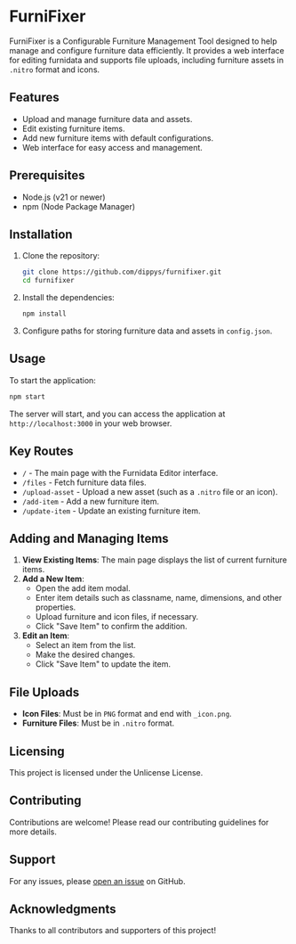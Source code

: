 
# FurniFixer

FurniFixer is a Configurable Furniture Management Tool designed to help manage and configure furniture data efficiently. It provides a web interface for editing furnidata and supports file uploads, including furniture assets in `.nitro` format and icons.

## Features

- Upload and manage furniture data and assets.
- Edit existing furniture items.
- Add new furniture items with default configurations.
- Web interface for easy access and management.

## Prerequisites

- Node.js (v21 or newer)
- npm (Node Package Manager)

## Installation

1. Clone the repository:

   ```bash
   git clone https://github.com/dippys/furnifixer.git
   cd furnifixer
   ```

2. Install the dependencies:

   ```bash
   npm install
   ```

3. Configure paths for storing furniture data and assets in `config.json`.

## Usage

To start the application:

```bash
npm start
```

The server will start, and you can access the application at `http://localhost:3000` in your web browser.

## Key Routes

- `/` - The main page with the Furnidata Editor interface.
- `/files` - Fetch furniture data files.
- `/upload-asset` - Upload a new asset (such as a `.nitro` file or an icon).
- `/add-item` - Add a new furniture item.
- `/update-item` - Update an existing furniture item.

## Adding and Managing Items

1. **View Existing Items**: The main page displays the list of current furniture items.
2. **Add a New Item**:
    - Open the add item modal.
    - Enter item details such as classname, name, dimensions, and other properties.
    - Upload furniture and icon files, if necessary.
    - Click "Save Item" to confirm the addition.
3. **Edit an Item**:
    - Select an item from the list.
    - Make the desired changes.
    - Click "Save Item" to update the item.

## File Uploads

- **Icon Files**: Must be in `PNG` format and end with `_icon.png`.
- **Furniture Files**: Must be in `.nitro` format.

## Licensing

This project is licensed under the Unlicense License.

## Contributing

Contributions are welcome! Please read our contributing guidelines for more details.

## Support

For any issues, please [open an issue](https://github.com/dippys/furnifixer/issues) on GitHub.

## Acknowledgments

Thanks to all contributors and supporters of this project!
